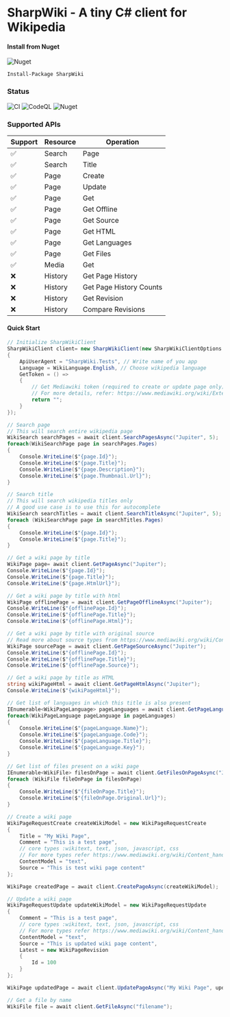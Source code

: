 # SharpWiki - A tiny C# client for Wikipedia

#### Install from Nuget

![Nuget](https://img.shields.io/nuget/v/SharpWiki?label=SharpWiki&logo=nuget)

```pwsh
Install-Package SharpWiki
```

### Status

![CI](https://github.com/iwannabebot/sharpwiki/actions/workflows/dotnet.yml/badge.svg)
![CodeQL](https://github.com/iwannabebot/sharpwiki/actions/workflows/codeql.yml/badge.svg)
![Nuget](https://github.com/iwannabebot/sharpwiki/actions/workflows/nuget.yml/badge.svg)

### Supported APIs
|Support|Resource|Operation|
|-------|--------|----------|
|✅|Search|Page|
|✅|Search|Title|
|✅|Page|Create|
|✅|Page|Update|
|✅|Page|Get|
|✅|Page|Get Offline|
|✅|Page|Get Source|
|✅|Page|Get HTML|
|✅|Page|Get Languages|
|✅|Page|Get Files|
|✅|Media|Get|
|❌|History|Get Page History|
|❌|History|Get Page History Counts|
|❌|History|Get Revision|
|❌|History|Compare Revisions|

#### Quick Start

```cs
// Initialize SharpWikiClient
SharpWikiClient client= new SharpWikiClient(new SharpWikiClientOptions
{
    ApiUserAgent = "SharpWiki.Tests", // Write name of you app
    Language = WikiLanguage.English, // Choose wikipedia language
    GetToken = () =>
    {
        // Get Mediawiki token (required to create or update page only)
        // For more details, refer: https://www.mediawiki.org/wiki/Extension:OAuth
        return "";
    }
});

// Search page
// This will search entire wikipedia page
WikiSearch searchPages = await client.SearchPagesAsync("Jupiter", 5);
foreach(WikiSearchPage page in searchPages.Pages)
{
    Console.WriteLine($"{page.Id}");
    Console.WriteLine($"{page.Title}");
    Console.WriteLine($"{page.Description}");
    Console.WriteLine($"{page.Thumbnail.Url}");
}

// Search title
// This will search wikipedia titles only
// A good use case is to use this for autocomplete
WikiSearch searchTitles = await client.SearchTitleAsync("Jupiter", 5);
foreach (WikiSearchPage page in searchTitles.Pages)
{
    Console.WriteLine($"{page.Id}");
    Console.WriteLine($"{page.Title}");
}

// Get a wiki page by title
WikiPage page= await client.GetPageAsync("Jupiter");
Console.WriteLine($"{page.Id}");
Console.WriteLine($"{page.Title}");
Console.WriteLine($"{page.HtmlUrl}");

// Get a wiki page by title with html
WikiPage offlinePage = await client.GetPageOfflineAsync("Jupiter");
Console.WriteLine($"{offlinePage.Id}");
Console.WriteLine($"{offlinePage.Title}");
Console.WriteLine($"{offlinePage.Html}");

// Get a wiki page by title with original source
// Read more about source types from https://www.mediawiki.org/wiki/Content_handlers
WikiPage sourcePage = await client.GetPageSourceAsync("Jupiter");
Console.WriteLine($"{offlinePage.Id}");
Console.WriteLine($"{offlinePage.Title}");
Console.WriteLine($"{offlinePage.Source}");

// Get a wiki page by title as HTML
string wikiPageHtml = await client.GetPageHtmlAsync("Jupiter");
Console.WriteLine($"{wikiPageHtml}");

// Get list of languages in which this title is also present
IEnumerable<WikiPageLanguage> pageLanguages = await client.GetPageLanguagesAsync("Jupiter");
foreach(WikiPageLanguage pageLanguage in pageLanguages)
{
    Console.WriteLine($"{pageLanguage.Name}");
    Console.WriteLine($"{pageLanguage.Code}");
    Console.WriteLine($"{pageLanguage.Title}");
    Console.WriteLine($"{pageLanguage.Key}");
}

// Get list of files present on a wiki page
IEnumerable<WikiFile> filesOnPage = await client.GetFilesOnPageAsync("Jupiter");
foreach (WikiFile fileOnPage in filesOnPage)
{
    Console.WriteLine($"{fileOnPage.Title}");
    Console.WriteLine($"{fileOnPage.Original.Url}");
}

// Create a wiki page
WikiPageRequestCreate createWikiModel = new WikiPageRequestCreate
{
    Title = "My Wiki Page",
    Comment = "This is a test page",
    // core types :wikitext, text, json, javascript, css
    // For more types refer https://www.mediawiki.org/wiki/Content_handlers
    ContentModel = "text",
    Source = "This is test wiki page content"
};

WikiPage createdPage = await client.CreatePageAsync(createWikiModel);

// Update a wiki page
WikiPageRequestUpdate updateWikiModel = new WikiPageRequestUpdate
{
    Comment = "This is a test page",
    // core types :wikitext, text, json, javascript, css
    // For more types refer https://www.mediawiki.org/wiki/Content_handlers
    ContentModel = "text",
    Source = "This is updated wiki page content",
    Latest = new WikiPageRevision
    {
        Id = 100
    }
};

WikiPage updatedPage = await client.UpdatePageAsync("My Wiki Page", updateWikiModel);

// Get a file by name
WikiFile file = await client.GetFileAsync("filename");
```
